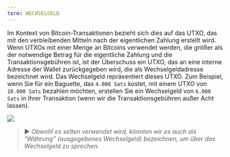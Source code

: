 ```yaml
---
term: WECHSELGELD
---
```


Im Kontext von Bitcoin-Transaktionen bezieht sich dies auf das UTXO, das mit den verbleibenden Mitteln nach der eigentlichen Zahlung erstellt wird. Wenn UTXOs mit einer Menge an Bitcoins verwendet werden, die größer als der notwendige Betrag für die eigentliche Zahlung und die Transaktionsgebühren ist, ist der Überschuss ein UTXO, das an eine interne Adresse der Wallet zurückgegeben wird, die als Wechselgeldadresse bezeichnet wird. Das Wechselgeld repräsentiert dieses UTXO. Zum Beispiel, wenn Sie für ein Baguette, das `4.000 Sats` kostet, mit einem UTXO von `10.000 Sats` bezahlen möchten, erstellen Sie ein Wechselgeld von `6.000 Sats` in Ihrer Transaktion (wenn wir die Transaktionsgebühren außer Acht lassen).

![](../../dictionnaire/assets/16.png)

> ► *Obwohl es selten verwendet wird, könnten wir es auch als "Währung" (ausgegebenes Wechselgeld) bezeichnen, um über das Wechselgeld zu sprechen.*